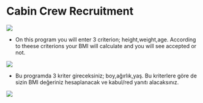 # Cabin Crew Recruitment
<img src="https://user-images.githubusercontent.com/73097560/115834477-dbab4500-a447-11eb-908a-139a6edaec5c.gif">

- On this program you will enter 3 criterion; height,weight,age. According to theese criterions your BMI will calculate and you will see accepted or not.

<img src="https://user-images.githubusercontent.com/73097560/115834477-dbab4500-a447-11eb-908a-139a6edaec5c.gif">

- Bu programda 3 kriter gireceksiniz; boy,ağırlık,yaş. Bu kriterlere göre de sizin BMI değeriniz hesaplanacak ve kabul/red yanıtı alacaksınız.

<img src="https://user-images.githubusercontent.com/73097560/115834477-dbab4500-a447-11eb-908a-139a6edaec5c.gif">
